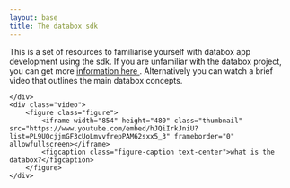 ```yaml
---
layout: base
title: The databox sdk
---
```


<div class="jumbo">
	<div class="about"> 
		This is a set of resources to familiarise yourself with databox app development using the sdk.  If you are unfamiliar with the databox project, you can get more <a href="https://www.databoxproject.uk">information here </a>.  Alternatively you can watch a brief video that outlines the main databox concepts.
		
	</div>
	<div class="video">
		<figure class="figure">
			<iframe width="854" height="480" class="thumbnail" src="https://www.youtube.com/embed/hJQiIrkJniU?list=PL9UQcjjmGF3cUoLmvvfrepPAM62sxx5_3" frameborder="0" allowfullscreen></iframe>
			<figcaption class="figure-caption text-center">what is the databox?</figcaption>
		</figure>
	</div>
</div>



